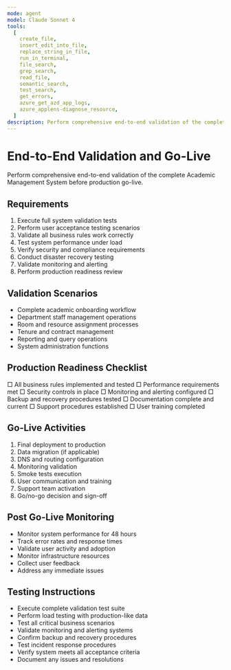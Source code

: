```yaml
---
mode: agent
model: Claude Sonnet 4
tools:
  [
    create_file,
    insert_edit_into_file,
    replace_string_in_file,
    run_in_terminal,
    file_search,
    grep_search,
    read_file,
    semantic_search,
    test_search,
    get_errors,
    azure_get_azd_app_logs,
    azure_applens-diagnose_resource,
  ]
description: Perform comprehensive end-to-end validation of the complete Academic Management System before production go-live
---
```


# End-to-End Validation and Go-Live

Perform comprehensive end-to-end validation of the complete Academic Management System before production go-live.

## Requirements

1. Execute full system validation tests
2. Perform user acceptance testing scenarios
3. Validate all business rules work correctly
4. Test system performance under load
5. Verify security and compliance requirements
6. Conduct disaster recovery testing
7. Validate monitoring and alerting
8. Perform production readiness review

## Validation Scenarios

- Complete academic onboarding workflow
- Department staff management operations
- Room and resource assignment processes
- Tenure and contract management
- Reporting and query operations
- System administration functions

## Production Readiness Checklist

□ All business rules implemented and tested
□ Performance requirements met
□ Security controls in place
□ Monitoring and alerting configured
□ Backup and recovery procedures tested
□ Documentation complete and current
□ Support procedures established
□ User training completed

## Go-Live Activities

1. Final deployment to production
2. Data migration (if applicable)
3. DNS and routing configuration
4. Monitoring validation
5. Smoke tests execution
6. User communication and training
7. Support team activation
8. Go/no-go decision and sign-off

## Post Go-Live Monitoring

- Monitor system performance for 48 hours
- Track error rates and response times
- Validate user activity and adoption
- Monitor infrastructure resources
- Collect user feedback
- Address any immediate issues

## Testing Instructions

- Execute complete validation test suite
- Perform load testing with production-like data
- Test all critical business scenarios
- Validate monitoring and alerting systems
- Confirm backup and recovery procedures
- Test incident response procedures
- Verify system meets all acceptance criteria
- Document any issues and resolutions
